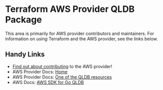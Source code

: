 # Terraform AWS Provider QLDB Package
<!-- markdownlint-disable MD026 -->
This area is primarily for AWS provider contributors and maintainers. For information on _using_ Terraform and the AWS provider, see the links below.


## Handy Links
* [Find out about contributing](../../../docs/contributing) to the AWS provider!
* AWS Provider Docs: [Home](https://registry.terraform.io/providers/hashicorp/aws/latest/docs)
* AWS Provider Docs: [One of the QLDB resources](https://registry.terraform.io/providers/hashicorp/aws/latest/docs/resources/qldb_ledger)
* AWS Docs: [AWS SDK for Go QLDB](https://docs.aws.amazon.com/sdk-for-go/api/service/qldb/)
